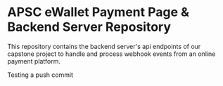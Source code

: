 # APSC eWallet Payment Page & Backend Server Repository
This repository contains the backend server's api endpoints of our capstone project to handle and process webhook events from an online payment platform.

Testing a push commit